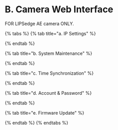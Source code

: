 # B. Camera Web Interface

FOR LIPSedge AE camera ONLY.


{% tabs %}
{% tab title="a. IP Settings" %}

{% endtab %}

{% tab title="b. System Maintenance" %}

{% endtab %}

{% tab title="c. Time Synchronization" %}

{% endtab %}

{% tab title="d. Account & Password" %}

{% endtab %}

{% tab title="e. Firmware Update" %}

{% endtab %}
{% endtabs %}